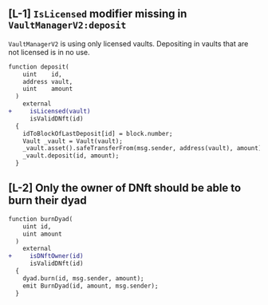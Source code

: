 ## [L-1] `IsLicensed` modifier missing  in `VaultManagerV2:deposit` 

`VaultManagerV2` is using only licensed vaults. Depositing in vaults that are not licensed is in no use.

```diff
function deposit(
    uint    id,
    address vault,
    uint    amount
  ) 
    external 
+     isLicensed(vault)
      isValidDNft(id)
  {
    idToBlockOfLastDeposit[id] = block.number;
    Vault _vault = Vault(vault);
    _vault.asset().safeTransferFrom(msg.sender, address(vault), amount);
    _vault.deposit(id, amount);
  }
```

## [L-2] Only the owner of DNft should be able to burn their dyad


```diff
function burnDyad(
    uint id,
    uint amount
  ) 
    external 
+     isDNftOwner(id)
      isValidDNft(id)
  {
    dyad.burn(id, msg.sender, amount);
    emit BurnDyad(id, amount, msg.sender);
  }

```
